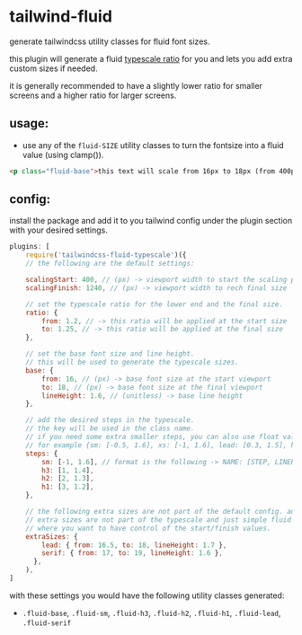 # tailwind-fluid

generate tailwindcss utility classes for fluid font sizes.

this plugin will generate a fluid [typescale ratio](https://typescale.com/) for you and lets you add
extra custom sizes if needed.

it is generally recommended to have a slightly lower ratio for smaller screens and a higher ratio
for larger screens.

## usage:

- use any of the `fluid-SIZE` utility classes to turn the fontsize into a fluid value (using
  clamp()).

```html
<p class="fluid-base">this text will scale from 16px to 18px (from 400px vw to 1240px vw)</p>
```

## config:

install the package and add it to you tailwind config under the plugin section with your desired
settings.

```js
plugins: [
    require('tailwindcss-fluid-typescale')({
    // the following are the default settings:

    scalingStart: 400, // (px) -> viewport width to start the scaling process
    scalingFinish: 1240, // (px) -> viewport width to rech final size

    // set the typescale ratio for the lower end and the final size.
    ratio: {
        from: 1.2, // -> this ratio will be applied at the start size
        to: 1.25, // -> this ratio will be applied at the final size
    },

    // set the base font size and line height.
    // this will be used to generate the typescale sizes.
    base: {
        from: 16, // (px) -> base font size at the start viewport
        to: 18, // (px) -> base font size at the final viewport
        lineHeight: 1.6, // (unitless) -> base line height
    },

    // add the desired steps in the typescale.
    // the key will be used in the class name.
    // if you need some extra smaller steps, you can also use float values for the step.
    // for example {sm: [-0.5, 1.6], xs: [-1, 1.6], lead: [0.3, 1.5], h3: [1, 1.4] ...}
    steps: {
        sm: [-1, 1.6], // format is the following -> NAME: [STEP, LINEHEIGHT]
        h3: [1, 1.4],
        h2: [2, 1.3],
        h1: [3, 1.2],
    },

    // the following extra sizes are not part of the default config. add as many as you need.
    // extra sizes are not part of the typescale and just simple fluid sizes,
    // where you want to have control of the start/finish values.
    extraSizes: {
        lead: { from: 16.5, to: 18, lineHeight: 1.7 },
        serif: { from: 17, to: 19, lineHeight: 1.6 },
      },
    ),
]
```

with these settings you would have the following utility classes generated:

- `.fluid-base`, `.fluid-sm`, `.fluid-h3`, `.fluid-h2`, `.fluid-h1`, `.fluid-lead`, `.fluid-serif`
